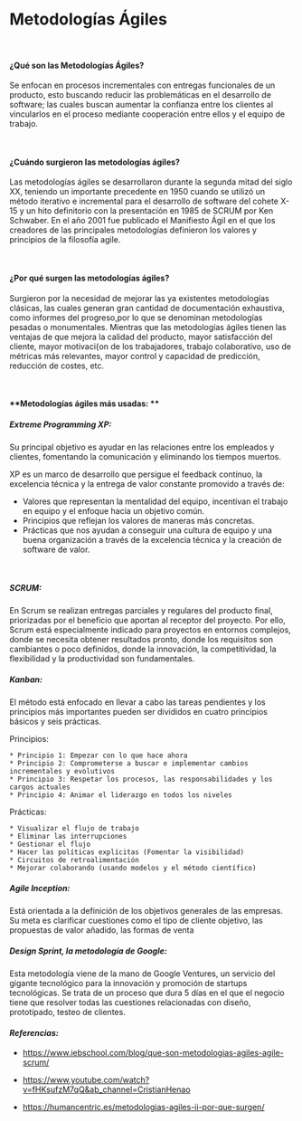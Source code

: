 # Metodologías Ágiles

<br>

#### **¿Qué son las Metodologías Ágiles?**

Se enfocan en procesos incrementales con entregas funcionales de un producto, esto buscando reducir las problemáticas en el desarrollo de software; las cuales buscan aumentar la confianza entre los clientes al vincularlos en el proceso mediante cooperación entre ellos y el equipo de trabajo.

<br>


#### **¿Cuándo surgieron las metodologías ágiles?**

Las metodologías ágiles se desarrollaron  durante la segunda mitad del siglo XX, teniendo un importante precedente en 1950 cuando se utilizó un método iterativo e incremental para el desarrollo de software del cohete X-15 y un hito definitorio con la presentación en 1985 de SCRUM por Ken Schwaber.
En el año 2001 fue publicado el Manifiesto Ágil en el que los creadores de las principales metodologías definieron los valores y principios de la filosofía agile.

<br>

#### **¿Por qué surgen las metodologías ágiles?**
Surgieron por la necesidad de mejorar las ya existentes metodologías clásicas, las cuales generan gran cantidad de documentación exhaustiva, como informes del progreso,por lo que se denominan metodologías pesadas o monumentales. Mientras que las metodologías ágiles tienen las ventajas de que mejora la calidad del producto, mayor satisfacción del cliente, mayor motivaci{on de los trabajadores, trabajo colaborativo, uso de métricas más relevantes, mayor control y capacidad de predicción, reducción de costes, etc.

<br>

#### **Metodologías ágiles más usadas: **

##### Extreme Programming XP:

Su principal objetivo es ayudar en las relaciones entre los empleados y clientes, fomentando la comunicación y eliminando los tiempos muertos.

XP es un marco de desarrollo que persigue el feedback continuo, la excelencia técnica y la entrega de valor constante promovido a través de:

 * Valores que representan la mentalidad del equipo, incentivan el trabajo en equipo y el enfoque hacia un objetivo común.
 * Principios que reflejan los valores de maneras más concretas.
 * Prácticas que nos ayudan a conseguir una cultura de equipo y una buena organización a través de la excelencia técnica y la creación de software de valor.
<br>

##### SCRUM:

En Scrum se realizan entregas parciales y regulares del producto final, priorizadas por el beneficio que aportan al receptor del proyecto. Por ello, Scrum está especialmente indicado para proyectos en entornos complejos, donde se necesita obtener resultados pronto, donde los requisitos son cambiantes o poco definidos, donde la innovación, la competitividad, la flexibilidad y la productividad son fundamentales.
<br>

##### Kanban:
El método está enfocado en llevar a cabo las tareas pendientes y los principios más importantes pueden ser divididos en cuatro principios básicos y seis prácticas.

Principios:

    * Principio 1: Empezar con lo que hace ahora
    * Principio 2: Comprometerse a buscar e implementar cambios incrementales y evolutivos
    * Principio 3: Respetar los procesos, las responsabilidades y los cargos actuales
    * Principio 4: Animar el liderazgo en todos los niveles

Prácticas:

    * Visualizar el flujo de trabajo
    * Eliminar las interrupciones
    * Gestionar el flujo
    * Hacer las políticas explícitas (Fomentar la visibilidad)
    * Circuitos de retroalimentación
    * Mejorar colaborando (usando modelos y el método científico)

##### Agile Inception:

Está orientada a la definición de los objetivos generales de las empresas. Su meta es clarificar cuestiones como el tipo de cliente objetivo, las propuestas de valor añadido, las formas de venta

##### Design Sprint, la metodología de Google:

Esta metodología viene de la mano de Google Ventures, un servicio del gigante tecnológico para la innovación y promoción de startups tecnológicas. Se trata de un proceso que dura 5 días en el que el negocio tiene que resolver todas las cuestiones relacionadas con diseño, prototipado, testeo de clientes.


#### ***Referencias:***


* <a href="https://www.iebschool.com/blog/que-son-metodologias-agiles-agile-scrum/" target="_blank">https://www.iebschool.com/blog/que-son-metodologias-agiles-agile-scrum/</a>

* <a href="https://www.youtube.com/watch?v=fHKsufzM7qQ&ab_channel=CristianHenao" target="_blank">https://www.youtube.com/watch?v=fHKsufzM7qQ&ab_channel=CristianHenao</a>

* <a href="https://humancentric.es/metodologias-agiles-ii-por-que-surgen/" target="_blank">https://humancentric.es/metodologias-agiles-ii-por-que-surgen/</a>




